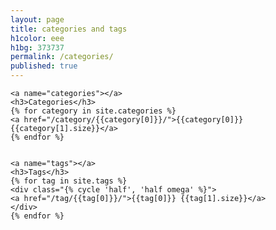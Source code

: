 ```yaml
---
layout: page
title: categories and tags
h1color: eee
h1bg: 373737
permalink: /categories/
published: true
---
```

<div class="row">

	<a name="categories"></a>
	<h3>Categories</h3>
	{% for category in site.categories %}
	<a href="/category/{{category[0]}}/">{{category[0]}} {{category[1].size}}</a>
	{% endfor %}


	<a name="tags"></a>
	<h3>Tags</h3>
	{% for tag in site.tags %}
	<div class="{% cycle 'half', 'half omega' %}">
	<a href="/tag/{{tag[0]}}/">{{tag[0]}} {{tag[1].size}}</a>
	</div>
	{% endfor %}

</div>
